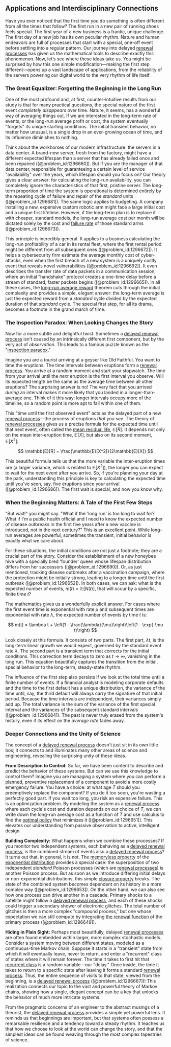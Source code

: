## Applications and Interdisciplinary Connections

Have you ever noticed that the first time you do something is often different from all the times that follow? The first run in a new pair of running shoes feels special. The first year of a new business is a frantic, unique challenge. The first day of a new job has its own peculiar rhythm. Nature and human endeavors are full of processes that start with a special, one-off event before settling into a regular pattern. Our journey into delayed [renewal processes](@article_id:273079) has given us the mathematical tools to describe exactly this phenomenon. Now, let’s see where these ideas take us. You might be surprised by how this one simple modification—making the first step different—opens up a vast landscape of applications, from the reliability of the servers powering our digital world to the very rhythm of life itself.

### The Great Equalizer: Forgetting the Beginning in the Long Run

One of the most profound and, at first, counter-intuitive results from our study is that for many practical questions, the special nature of the first event *completely disappears* over time. Nature, it seems, has a wonderful way of averaging things out. If we are interested in the long-term rate of events, or the long-run average profit or cost, the system eventually "forgets" its unique starting conditions. The initial transient behavior, no matter how unusual, is a single drop in an ever-growing ocean of time, and its influence diminishes to nothing.

Think about the workhorses of our modern infrastructure: the servers in a data center. A brand-new server, fresh from the factory, might have a different expected lifespan than a server that has already failed once and been repaired ([@problem_id:1296660]). But if you are the manager of that data center, responsible for guaranteeing a certain level of service "availability" over the years, which lifespan should you focus on? Our theory gives a clear answer: for calculating the long-run availability, you can completely ignore the characteristics of that first, pristine server. The long-term proportion of time the system is operational is determined entirely by the repeating cycle of failure and repair of the *standard* units ([@problem_id:1296681]). The same logic applies to budgeting. A company installing a new, expensive custom robotic arm might face a large initial cost and a unique first lifetime. However, if the long-term plan is to replace it with cheaper, standard models, the long-run average cost per month will be dictated solely by the cost and [failure rate](@article_id:263879) of those standard arms ([@problem_id:1296673]).

This principle is incredibly general. It applies to a business calculating the long-run profitability of a car in its rental fleet, where the first rental period might be different from all subsequent ones ([@problem_id:1296672]). It helps a cybersecurity firm estimate the average monthly cost of cyber-attacks, even when the first breach of a new system is a uniquely costly event that reveals novel vulnerabilities ([@problem_id:1296692]). It even describes the transfer rate of data packets in a communication session, where an initial "handshake" protocol creates a one-time delay before a stream of standard, faster packets begins ([@problem_id:1296665]). In all these cases, the [long-run average reward](@article_id:275622) theorem cuts through the initial complexity and provides a simple, elegant answer: the long-term average is just the expected reward from a *standard* cycle divided by the expected duration of that *standard* cycle. The special first step, for all its drama, becomes a footnote in the grand march of time.

### The Inspection Paradox: When Looking Changes the Story

Now for a more subtle and delightful twist. Sometimes a [delayed renewal process](@article_id:262531) isn't caused by an intrinsically different first component, but by the very act of *observation*. This leads to a famous puzzle known as the "[inspection paradox](@article_id:275216)."

Imagine you are a tourist arriving at a geyser like Old Faithful. You want to time the eruptions. The time intervals between eruptions form a [renewal process](@article_id:275220). You arrive at a random moment and start your stopwatch. The time from your arrival until the *next* eruption is the first interval you observe. Will its expected length be the same as the average time between all other eruptions? The surprising answer is no! The very fact that you arrived *during* an interval makes it more likely that you landed in a longer-than-average one. Think of it this way: longer intervals occupy more of the timeline, so a random point is more apt to fall within one of them.

This "time until the first observed event" acts as the delayed part of a new [renewal process](@article_id:275220)—the process of eruptions *that you see*. The theory of [renewal processes](@article_id:273079) gives us a precise formula for the expected time until that next event, often called the [mean residual life](@article_id:272607), $\mathbb{E}[R]$. It depends not only on the mean inter-eruption time, $\mathbb{E}[X]$, but also on its second moment, $\mathbb{E}[X^2]$:

$$
\mathbb{E}[R] = \frac{\mathbb{E}[X^2]}{2\mathbb{E}[X]}
$$

This beautiful formula tells us that the more variable the inter-eruption times are (a larger variance, which is related to $\mathbb{E}[X^2]$), the longer you can expect to wait for the next event after you arrive. So, if you're planning your day at the park, understanding this principle is key to calculating the expected time until you've seen, say, five eruptions since your arrival ([@problem_id:1296686]). The first wait is special, and now you know why.

### When the Beginning Matters: A Tale of the First Few Steps

"But wait!" you might say. "What if the 'long run' is too long to wait for? What if I'm a public health official and I need to know the expected number of disease outbreaks in the first five years after a new vaccine is introduced, not in the next century?" This is an excellent point. While long-run averages are powerful, sometimes the transient, initial behavior is exactly what we care about.

For these situations, the initial conditions are not just a footnote; they are a crucial part of the story. Consider the establishment of a new honeybee hive with a specially bred 'founder' queen whose lifespan distribution differs from her successors ([@problem_id:1296690]). Or, as just mentioned, tracking disease outbreaks after a vaccination campaign, where the protection might be initially strong, leading to a longer time until the first outbreak ([@problem_id:1296652]). In both cases, we can ask: what is the expected number of events, $m(t) = \mathbb{E}[N(t)]$, that will occur by a specific, finite time $t$?

The mathematics gives us a wonderfully explicit answer. For cases where the first event time is exponential with rate $\mu$ and subsequent times are exponential with rate $\lambda$, the expected number of events by time $t$ is:

$$
m(t) = \lambda t + \left(1 - \frac{\lambda}{\mu}\right)\left(1 - \exp(-\mu t)\right)
$$

Look closely at this formula. It consists of two parts. The first part, $\lambda t$, is the long-term linear growth we would expect, governed by the standard event rate $\lambda$. The second part is a transient term that corrects for the initial conditions. This correction term decays to zero as $t \to \infty$, vanishing in the long run. This equation beautifully captures the transition from the initial, special behavior to the long-term, steady-state rhythm.

The influence of the first step also persists if we look at the total time until a finite number of events. If a financial analyst is modeling corporate defaults and the time to the first default has a unique distribution, the variance of the time until, say, the third default will always carry the signature of that initial period. Because the time intervals are independent, their variances simply add up. The total variance is the sum of the variance of the first special interval and the variances of the subsequent standard intervals ([@problem_id:1296684]). The past is never truly erased from the system's history, even if its effect on the *average rate* fades away.

### Deeper Connections and the Unity of Science

The concept of a [delayed renewal process](@article_id:262531) doesn't just sit in its own little box; it connects to and illuminates many other areas of science and engineering, revealing the surprising unity of these ideas.

**From Description to Control:** So far, we have been content to describe and predict the behavior of these systems. But can we use this knowledge to control them? Imagine you are managing a system where you can perform a planned, preventive replacement of a component to avoid a more costly emergency failure. You have a choice: at what age $T$ should you preemptively replace the component? If you do it too soon, you're wasting a perfectly good part. If you wait too long, you risk an expensive failure. This is an optimization problem. By modeling the system as a [renewal process](@article_id:275220) where each cycle's cost and duration depends on our choice of $T$, we can write down the long-run average cost as a function of $T$ and use calculus to find the [optimal policy](@article_id:138001) that minimizes it ([@problem_id:1296651]). This elevates our understanding from passive observation to active, intelligent design.

**Building Complexity:** What happens when we combine these processes? If you monitor two independent systems, each behaving as a [delayed renewal process](@article_id:262531), is the combined stream of events also a [delayed renewal process](@article_id:262531)? It turns out that, in general, it is not. The [memoryless property](@article_id:267355) of the [exponential distribution](@article_id:273400) provides a special case: the superposition of two independent *standard* Poisson processes (which are [renewal processes](@article_id:273079)) is another Poisson process. But as soon as we introduce differing initial delays or non-exponential distributions, this simple [closure property](@article_id:136405) breaks. The state of the combined system becomes dependent on its history in a more complex way ([@problem_id:1296653]). On the other hand, we can also see how one process can drive another in a cascade. Primary shocks to a satellite might follow a [delayed renewal process](@article_id:262531), and each of these shocks could trigger a secondary shower of electronic glitches. The total number of glitches is then a more complex "compound process," but one whose expectation we can still compute by integrating [the renewal function](@article_id:274898) of the primary process ([@problem_id:1296649]).

**Hiding in Plain Sight:** Perhaps most beautifully, delayed [renewal processes](@article_id:273079) are often found embedded within larger, more complex stochastic models. Consider a system moving between different states, modeled as a continuous-time Markov chain. Suppose it starts in a "transient" state from which it will eventually leave, never to return, and enter a "recurrent" class of states where it will remain forever. The time it takes to first hit that [recurrent class](@article_id:273195) is a random variable—our "delay." Once inside, the time it takes to return to a specific state after leaving it forms a standard [renewal process](@article_id:275220). Thus, the entire sequence of visits to that state, viewed from the beginning, is a [delayed renewal process](@article_id:262531) ([@problem_id:1296667])! This realization connects our topic to the vast and powerful theory of Markov chains, showing how a single, elegant concept can be a key that unlocks the behavior of much more intricate systems.

From the pragmatic concerns of an engineer to the abstract musings of a theorist, the [delayed renewal process](@article_id:262531) provides a simple yet powerful lens. It reminds us that beginnings are important, but that systems often possess a remarkable resilience and a tendency toward a steady rhythm. It teaches us that how we choose to look at the world can change the story, and that the simplest ideas can be found weaving through the most complex tapestries of science.